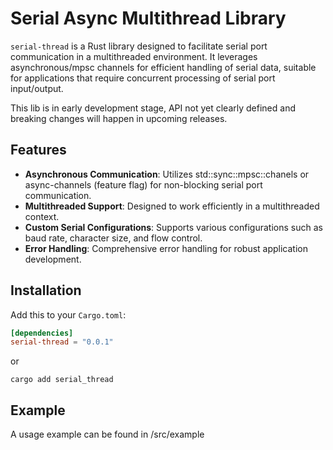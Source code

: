# Serial Async Multithread Library

`serial-thread` is a Rust library designed to facilitate serial port communication in a multithreaded environment. 
It leverages asynchronous/mpsc channels for efficient handling of serial data, suitable for applications that require 
concurrent processing of serial port input/output.

This lib is in early development stage, API not yet clearly defined and breaking changes will happen in upcoming releases.

## Features

- **Asynchronous Communication**: Utilizes std::sync::mpsc::chanels or async-channels (feature flag) for 
non-blocking serial port communication.
- **Multithreaded Support**: Designed to work efficiently in a multithreaded context.
- **Custom Serial Configurations**: Supports various configurations such as baud rate, character size, and flow control.
- **Error Handling**: Comprehensive error handling for robust application development.

## Installation

Add this to your `Cargo.toml`:

```toml
[dependencies]
serial-thread = "0.0.1"
```
or 
``` 
cargo add serial_thread
```

## Example

A usage example can be found in /src/example